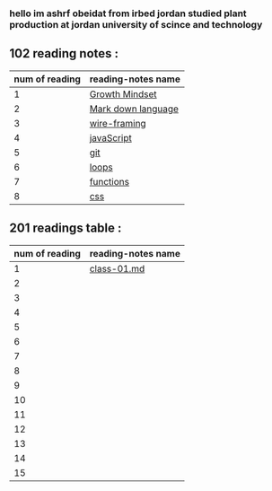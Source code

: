 


### hello im ashrf obeidat from irbed jordan studied plant production at jordan university of scince and technology


## 102 reading notes :
|num of reading|  reading-notes name|
|--------------|----------------------|
|1             |        [ Growth Mindset ](https://ashrf288.github.io/Reading-notes/grwoth-mindset)|
|2             | [Mark down language](https://ashrf288.github.io/Reading-notes/markDown-language)|
|3             | [wire-framing](https://ashrf288.github.io/Reading-notes/wire-framing)|
|4             | [javaScript](https://ashrf288.github.io/Reading-notes/java-script)|
|5             | [git](https://ashrf288.github.io/Reading-notes/Git)|
|6             | [loops](https://ashrf288.github.io/Reading-notes/loops)|
|7             | [functions](https://ashrf288.github.io/Reading-notes/functions)|
|8             | [css](https://ashrf288.github.io/Reading-notes/css)|



## 201 readings table :


|num of reading|  reading-notes name|
|--------------|----------------------|
| 1    | [class-01.md](https://ashrf288.github.io/Reading-notes/class-01) |
|2     |   |
| 3    | |
|4     |  |
| 5    | |
|6     |  |
| 7    |  |
|8     |  |
| 9    | |
|10     |  |
| 11    |  |
|12     | |
| 13    | |
|14     | |
| 15    |  |







